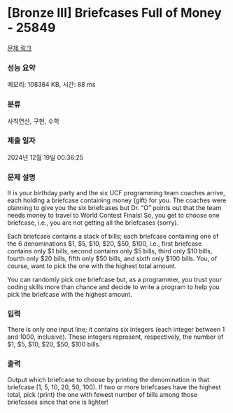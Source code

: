 # [Bronze III] Briefcases Full of Money - 25849 

[문제 링크](https://www.acmicpc.net/problem/25849) 

### 성능 요약

메모리: 108384 KB, 시간: 88 ms

### 분류

사칙연산, 구현, 수학

### 제출 일자

2024년 12월 19일 00:36:25

### 문제 설명

<p>It is your birthday party and the six UCF programming team coaches arrive, each holding a briefcase containing money (gift) for you. The coaches were planning to give you the six briefcases but Dr. “O” points out that the team needs money to travel to World Contest Finals! So, you get to choose one briefcase, i.e., you are not getting all the briefcases (sorry).</p>

<p>Each briefcase contains a stack of bills; each briefcase containing one of the 6 denominations <span>$</span>1, <span>$</span>5, <span>$</span>10, <span>$</span>20, <span>$</span>50, <span>$</span>100, i.e., first briefcase contains only <span>$</span>1 bills, second contains only <span>$</span>5 bills, third only <span>$</span>10 bills, fourth only <span>$</span>20 bills, fifth only <span>$</span>50 bills, and sixth only <span>$</span>100 bills. You, of course, want to pick the one with the highest total amount.</p>

<p>You can randomly pick one briefcase but, as a programmer, you trust your coding skills more than chance and decide to write a program to help you pick the briefcase with the highest amount.</p>

### 입력 

 <p>There is only one input line; it contains six integers (each integer between 1 and 1000, inclusive). These integers represent, respectively, the number of <span>$</span>1, <span>$</span>5, <span>$</span>10, <span>$</span>20, <span>$</span>50, <span>$</span>100 bills.</p>

### 출력 

 <p>Output which briefcase to choose by printing the denomination in that briefcase (1, 5, 10, 20, 50, 100). If two or more briefcases have the highest total, pick (print) the one with fewest number of bills among those briefcases since that one is lighter!</p>

